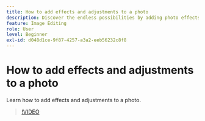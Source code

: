 ```yaml
---
title: How to add effects and adjustments to a photo
description: Discover the endless possibilities by adding photo effects and adjustments
feature: Image Editing
role: User
level: Beginner
exl-id: d048d1ce-9f87-4257-a3a2-eeb56232c8f8
---
```

# How to add effects and adjustments to a photo

Learn how to add effects and adjustments to a photo.

>[!VIDEO](https://video.tv.adobe.com/v/3423770?quality=12&learn=on&hidetitle=true)
